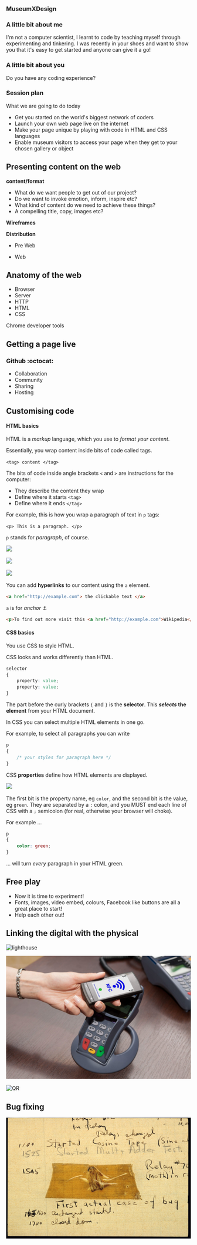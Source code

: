 ### MuseumXDesign

### A little bit about me

I'm not a computer scientist, I learnt to code by teaching myself through experimenting and tinkering.
I was recently in your shoes and want to show you that it's easy to get started and anyone can give it a go!

### A little bit about you

Do you have any coding experience?

### Session plan

What we are going to do today
 - Get you started on the world's biggest network of coders
 - Launch your own web page live on the internet
 - Make your page unique by playing with code in HTML and CSS languages
 - Enable museum visitors to access your page when they get to your chosen gallery or object

## Presenting content on the web

**content/format**
 - What do we want people to get out of our project?
  - Do we want to invoke emotion, inform, inspire etc?
 - What kind of content do we need to achieve these things?
  - A compelling title, copy, images etc?

**Wireframes**

**Distribution**
 - Pre Web
 
 <!-- Pretend we're back in 1970 or date before the web existed. How might we distribute the content we've sketched out? Stick it to your fridge, that may access a small audience. Pin in to a notice board, local area can access a wider audience. You could all do this, you know what tools you need to achieve this, pens, paper, pins, maybe a printer. -->
 
 - Web
 
 <!-- Now we have the web, which gives us the potential to access billions of people. The tools you need to get this done are much less obvious and not until recently were taught at school. So, lets start taking a quick look at the tools needed to create a website. -->

## Anatomy of the web

- Browser
- Server
- HTTP
- HTML
- CSS

Chrome developer tools

## Getting a page live

### Github :octocat:

- Collaboration
- Community
- Sharing
- Hosting

<!-- - Demonstrate the Facebook etc. Github repo, show the collaboration and sharing aspects.
- Everyone starts their first repo using the Github Pages automatic generator to get a generic page live. Relate this back to the anatomy i.e. where is the server, what is the starting code. -->

## Customising code

#### HTML basics

HTML is a *markup* language, which you use to *format your content*.

Essentially, you wrap content inside bits of code called tags.

`<tag> content </tag>`

The bits of code inside angle brackets `<` and `>` are instructions for the computer:

* They describe the content they wrap
* Define where it starts `<tag>`
* Define where it ends `</tag>`

For example, this is how you wrap a paragraph of text in `p` tags:

`<p> This is a paragraph. </p>`

`p` stands for *paragraph*, of course.

![](/assets/images/HTML_doc_setup.jpg)

![](/assets/images/headings.jpg)

![](/assets/images/attributes.jpg)

You can add **hyperlinks** to our content using the `a` element.

```html
<a href="http://example.com"> the clickable text </a>
```

`a` is for *anchor* :anchor:

```html
<p>To find out more visit this <a href="http://example.com">Wikipedia</a> page.</p>
```

#### CSS basics

You use CSS to style HTML.

CSS looks and works differently than HTML.

```css
selector
{
	property: value;
	property: value;
}
```

The part before the curly brackets `{` and `}` is the **selector**. This ***selects* the element** from your HTML document.

In CSS you can select multiple HTML elements in one go.

For example, to select all paragraphs you can write

```css
p
{
	/* your styles for paragraph here */
}
```

CSS **properties** define how HTML elements are displayed.

![](assets/images/css_layout.jpg)

The first bit is the property name, eg `color`, and the second bit is the value, eg `green`. They are separated by a `:` colon, and you MUST end each line of CSS with a `;` semicolon (for real, otherwise your browser will choke).

For example ...

```css
p
{
	color: green;
}
```

... will turn *every* paragraph in your HTML green.

<!-- - JSBin -->
<!-- - Paste generic code into JSBin and edit -->
<!-- - Get all learners to a first, basic level of customisation and commit the changes in the GitHub repository. Note the changes to the public page. -->

## Free play

- Now it is time to experiment!
- Fonts, images, video embed, colours, Facebook like buttons are all a great place to start!
- Help each other out!

## Linking the digital with the physical

![lighthouse](/assets/images/lighthouse.jpg)

![NFC](/assets/images/nfc.jpg)

![QR](/assets/images/qr_reader.jpg)

## Bug fixing

![BUG](/assets/images/bug.jpg)
